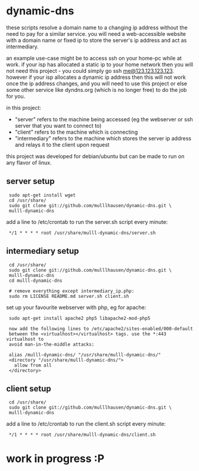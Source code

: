 dynamic-dns
===========

these scripts resolve a domain name to a changing ip address without the need
to pay for a similar service. you will need a web-accessible website with a
domain name or fixed ip to store the server's ip address and act as
intermediary.

an example use-case might be to access ssh on your home-pc while at work. if
your isp has allocated a static ip to your home network then you will not need
this project - you could simply go ssh me@123.123.123.123. however if your isp
allocates a dynamic ip address then this will not work once the ip address
changes, and you will need to use this project or else some other service like
dyndns.org (which is no longer free) to do the job for you.

in this project:
- "server" refers to the machine being accessed (eg the webserver or ssh server
that you want to connect to)
- "client" refers to the machine which is connecting
- "intermediary" refers to the machine which stores the server ip address and
relays it to the client upon request


this project was developed for debian/ubuntu but can be made to run on any
flavor of linux.


server setup
----------

     sudo apt-get install wget
     cd /usr/share/
     sudo git clone git://github.com/mulllhausen/dynamic-dns.git \
     mulll-dynamic-dns

add a line to /etc/crontab to run the server.sh script every minute:

     */1 * * * * root /usr/share/mulll-dynamic-dns/server.sh


intermediary setup
----------

     cd /usr/share/
     sudo git clone git://github.com/mulllhausen/dynamic-dns.git \
     mulll-dynamic-dns
     cd mulll-dynamic-dns

     # remove everything except intermediary_ip.php:
     sudo rm LICENSE README.md server.sh client.sh

set up your favourite webserver with php, eg for apache:

     sudo apt-get install apache2 php5 libapache2-mod-php5

     now add the following lines to /etc/apache2/sites-enabled/000-default
     between the <virtualhost></virtualhost> tags. use the *:443 virtualhost to
     avoid man-in-the-middle attacks:

     alias /mulll-dynamic-dns/ "/usr/share/mulll-dynamic-dns/"
     <directory "/usr/share/mulll-dynamic-dns/">
       allow from all
     </directory>


client setup
----------

     cd /usr/share/
     sudo git clone git://github.com/mulllhausen/dynamic-dns.git \
     mulll-dynamic-dns

add a line to /etc/crontab to run the client.sh script every minute:

     */1 * * * * root /usr/share/mulll-dynamic-dns/client.sh

work in progress :P
===========
